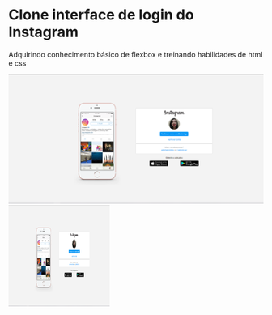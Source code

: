 # Clone interface de login do Instagram
Adquirindo conhecimento básico de flexbox e treinando habilidades de html e css

![](./images/landing-page-instagram.png)
<img src="./images/landing-page-instagram.png" width="200" height="200" background-repeat="no-repeat"  >

